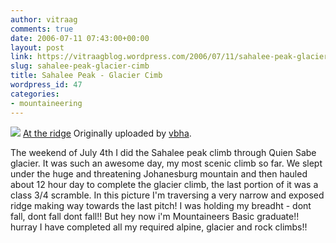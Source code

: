 ```yaml
---
author: vitraag
comments: true
date: 2006-07-11 07:43:00+00:00
layout: post
link: https://vitraagblog.wordpress.com/2006/07/11/sahalee-peak-glacier-cimb/
slug: sahalee-peak-glacier-cimb
title: Sahalee Peak - Glacier Cimb
wordpress_id: 47
categories:
- mountaineering
---
```


[![](http://static.flickr.com/57/187143083_b62bdd93cd_m.jpg)](http://www.flickr.com/photos/vaibhavb/187143083/)
[At the ridge](http://www.flickr.com/photos/vaibhavb/187143083/)
Originally uploaded by [vbha](http://www.flickr.com/people/vaibhavb/). 



The weekend of July 4th I did the Sahalee peak climb through Quien Sabe glacier. It was such an awesome day, my most scenic climb so far. We slept under the huge and threatening Johanesburg mountain and then hauled about 12 hour day to complete the glacier climb, the last portion of it was a class 3/4 scramble. In this picture I'm traversing a very narrow and exposed ridge making way towards the last pitch! I was holding my breadht - dont fall, dont fall dont fall!! But hey now i'm Mountaineers Basic graduate!! hurray I have completed all my required alpine, glacier and rock climbs!!
